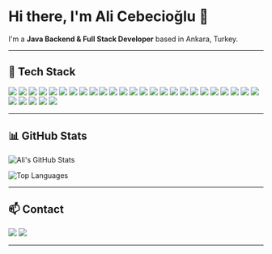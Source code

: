 # Hi there, I'm Ali Cebecioğlu 👋

I'm a  **Java Backend & Full Stack Developer** based in Ankara, Turkey.

---

## 🚀 Tech Stack

<p align="left">
  <!-- Backend -->
  <img src="https://img.shields.io/badge/Java-%23ED8B00?style=for-the-badge&logo=java&logoColor=white"/>
  <img src="https://img.shields.io/badge/Spring%20Boot-%236DB33F?style=for-the-badge&logo=springboot&logoColor=white"/>
  <img src="https://img.shields.io/badge/Spring%20Cloud-%231572B6?style=for-the-badge&logo=spring&logoColor=white"/>
  <img src="https://img.shields.io/badge/Spring%20Security-%2300BC8C?style=for-the-badge&logo=springsecurity&logoColor=white"/>
  <img src="https://img.shields.io/badge/JPA/Hibernate-%2342A5F5?style=for-the-badge&logo=hibernate&logoColor=white"/>
  <img src="https://img.shields.io/badge/PostgreSQL-%23336791?style=for-the-badge&logo=postgresql&logoColor=white"/>
  <img src="https://img.shields.io/badge/MySQL-%2300758F?style=for-the-badge&logo=mysql&logoColor=white"/>
  <img src="https://img.shields.io/badge/Redis-%23DC382D?style=for-the-badge&logo=redis&logoColor=white"/>
  <img src="https://img.shields.io/badge/RabbitMQ-%23FF6600?style=for-the-badge&logo=rabbitmq&logoColor=white"/>
  <img src="https://img.shields.io/badge/Kafka-%230011FF?style=for-the-badge&logo=apachekafka&logoColor=white"/>
  <img src="https://img.shields.io/badge/Elasticsearch-%2300555A?style=for-the-badge&logo=elasticsearch&logoColor=white"/>
  <img src="https://img.shields.io/badge/Lombok-%230077B5?style=for-the-badge&logo=lombok&logoColor=white"/>

  <!-- Frontend -->
  <img src="https://img.shields.io/badge/React-%2361DAFB?style=for-the-badge&logo=react&logoColor=black"/>
  <img src="https://img.shields.io/badge/MaterialUI-%230081CB?style=for-the-badge&logo=mui&logoColor=white"/>
  <img src="https://img.shields.io/badge/HTML5-%23E34F26?style=for-the-badge&logo=html5&logoColor=white"/>
  <img src="https://img.shields.io/badge/CSS3-%231572B6?style=for-the-badge&logo=css3&logoColor=white"/>
  <img src="https://img.shields.io/badge/JavaScript-%23F7DF1E?style=for-the-badge&logo=javascript&logoColor=black"/>

  <!-- AI / Data -->
  <img src="https://img.shields.io/badge/Python-%233776AB?style=for-the-badge&logo=python&logoColor=white"/>
  <img src="https://img.shields.io/badge/TensorFlow-%23FF6F00?style=for-the-badge&logo=tensorflow&logoColor=white"/>
  <img src="https://img.shields.io/badge/Keras-%23D00000?style=for-the-badge&logo=keras&logoColor=white"/>
  <img src="https://img.shields.io/badge/OpenCV-%2300485D?style=for-the-badge&logo=opencv&logoColor=white"/>
  <img src="https://img.shields.io/badge/Scikit--Learn-%23F7931E?style=for-the-badge&logo=scikit-learn&logoColor=white"/>
  <img src="https://img.shields.io/badge/NumPy-%23013243?style=for-the-badge&logo=numpy&logoColor=white"/>
  <img src="https://img.shields.io/badge/Pandas-%23150458?style=for-the-badge&logo=pandas&logoColor=white"/>

  <!-- DevOps -->
  <img src="https://img.shields.io/badge/Docker-%232496ED?style=for-the-badge&logo=docker&logoColor=white"/>
  <img src="https://img.shields.io/badge/Kubernetes-%23326CE5?style=for-the-badge&logo=kubernetes&logoColor=white"/>
  <img src="https://img.shields.io/badge/Git-%23F05032?style=for-the-badge&logo=git&logoColor=white"/>
  <img src="https://img.shields.io/badge/GitHub-%23181717?style=for-the-badge&logo=github&logoColor=white"/>
  <img src="https://img.shields.io/badge/Maven-%23C71A36?style=for-the-badge&logo=apachemaven&logoColor=white"/>
  <img src="https://img.shields.io/badge/Swagger-%2385EA2D?style=for-the-badge&logo=swagger&logoColor=black"/>
</p>


---


## 📊 GitHub Stats

![Ali's GitHub Stats](https://github-readme-stats.vercel.app/api?username=ascyazilim&show_icons=true&theme=tokyonight)

![Top Languages](https://github-readme-stats.vercel.app/api/top-langs/?username=ascyazilim&layout=compact&theme=tokyonight)

---

## 📫 Contact

<a href="mailto:alicebecioglu7@gmail.com"><img src="https://img.shields.io/badge/Gmail-D14836?style=for-the-badge&logo=gmail&logoColor=white"/></a>
<a href="https://www.linkedin.com/in/ali-cebecioğlu-8648b963/"><img src="https://img.shields.io/badge/LinkedIn-0077B5?style=for-the-badge&logo=linkedin&logoColor=white"/></a>


---


